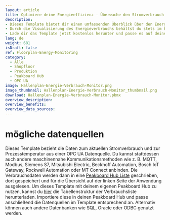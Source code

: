 ```yaml
---
layout: article
title: Optimiere deine Energieeffizienz - Überwache den Stromverbrauch und die Prozesstemperatur in Echtzeit
description: 
- Dieses Template bietet dir einen umfassenden Überblick über den Energieverbrauch in deiner Produktionshalle. Es zeigt den Energieverbrauch einzelner Anlagen sowie die Prozesstemperatur bei ausgewählten Maschinen an. Zur weiteren Analyse erhältst du in Echtzeit genaue Informationen über den Gesamtverbrauch des aktuellen Tages und des laufenden Monats sowie die Änderung im Vergleich zum vorherigen Monat.
- Durch die Visualisierung des Energieverbrauchs behältst du stets im Blick, wie viel Energie jede Anlage verbraucht. Dies hilft dir nicht nur dabei, deine Mitarbeiter für einen sparsamen Umgang mit Strom zu sensibilisieren, sondern ermöglicht es dir auch, Maßnahmen zur Energieeinsparung zu ergreifen. Du hast jetzt die Möglichkeit die Maschineneinstellungen gezielter anzupassen, um Energieverschwendung zu vermeiden. Mit diesem Dashboard kannst du nicht nur Kosten senken, sondern auch einen Beitrag zum Umweltschutz leisten, indem du deinen Energieverbrauch optimierst und nachhaltige Produktionspraktiken förderst.
- Lade dir das Template jetzt kostenlos herunter und passe es auf deine individuellen Bedürfnisse an. Für eine noch bessere Anpassbarkeit haben wir alle benötigten Scripte mit unserem Low-Code-Editor und Building Blocks umgesetzt.
lang: de
weight: 681
isDraft: false
ref: Floorplan-Energy-Monitoring
category:
  - Alle
  - Shopfloor
  - Produktion
  - Peakboard Hub
  - OPC UA
image: Hallenplan-Energie-Verbrauch-Monitor.png
image_thumbnail: Hallenplan-Energie-Verbrauch-Monitor_thumbnail.png
download: Hallenplan-Energie-Verbrauch-Monitor.pbmx
overview_description:
overview_benefits:
overview_data_sources:
---
```

# mögliche datenquellen
Dieses Template bezieht die Daten zum aktuellen Stromverbrauch und zur Prozesstemperatur aus einer OPC UA Datenquelle. Du kannst stattdessen auch andere maschinennahe Kommunikationsmethoden wie z. B. MQTT, Modbus, Siemens S7, Mitsubishi Electric, Beckhoff Automation, Bosch IoT Gateway, Rockwell Automation oder MT Connect anbinden. Die Verbrauchsdaten werden dann in eine <a href="https://peakboard.com/produkt/peakboard-hub/<" class="inline">Peakboard Hub Liste</a> geschrieben, dort gespeichert und für die Übersicht auf der linken Seite der Anwendung ausgelesen. Um dieses Template mit deinem eigenen Peakboard Hub zu nutzen, kannst du <a href="Template_Floorplan_Energy_Monitoring_Consumption.csv" class="inline" download>hier</a> die Tabellenstruktur der Verbrauchsliste herunterladen. Importiere diese in deinen Peakboard Hub und passe anschließend die Datenquellen im Template entsprechend an. Alternativ können auch andere Datenbanken wie SQL, Oracle oder ODBC genutzt werden.